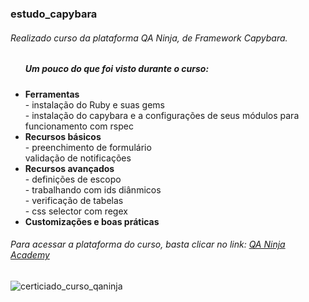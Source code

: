 # <h3>estudo_capybara</h3>
<h6>Realizado curso da plataforma QA Ninja, de Framework Capybara.</h6>


<ul><h5>Um pouco do que foi visto durante o curso:</h5>
	<b><li>Ferramentas</li></b>
	 - instalação do Ruby e suas gems <br />
	 - instalação do capybara e a configurações de seus módulos para funcionamento com rspec <br />
<b><li>Recursos básicos</li></b>
	 - preenchimento de formulário <br />
	validação de notificações <br /> 
<b><li>Recursos avançados</li></b>
	- definições de escopo <br />
	- trabalhando com ids diânmicos<br />
	- verificação de tabelas <br />
	- css selector com regex <br />
<b><li>Customizações e boas práticas</li></b>
</ul>

<h6>Para acessar a plataforma do curso, basta clicar no link: <a href="https://qaninja.academy/">QA Ninja Academy</a></p></h6>

![certiciado_curso_qaninja](https://user-images.githubusercontent.com/30751827/122297465-ef1bdf00-ced1-11eb-9cb9-be55ac19c9cc.png)

